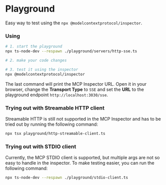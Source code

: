 # Playground

Easy way to test using the `npx @modelcontextprotocol/inspector`.

### Using

```sh
# 1. start the playground
npx ts-node-dev --respawn ./playground/servers/http-sse.ts

# 2. make your code changes

# 3. test it using the inspector
npx @modelcontextprotocol/inspector
```

The last command will print the MCP Inspector URL. Open it in your browser, change the **Transport Type** to `SSE` and set the **URL** to the playground endpoint `http://localhost:3030/sse`.

### Trying out with Streamable HTTP client

Streamable HTTP is still not supported in the MCP Inspector and has to be tried out by running the following command:

```sh
npx tsx playground/http-streamable-client.ts
```

### Trying out with STDIO client

Currently, the MCP STDIO client is supported, but multiple args are not so easy to handle in the inspector. To make testing easier, you can run the following command:

```sh
npx ts-node-dev --respawn ./playground/stdio-client.ts
```
